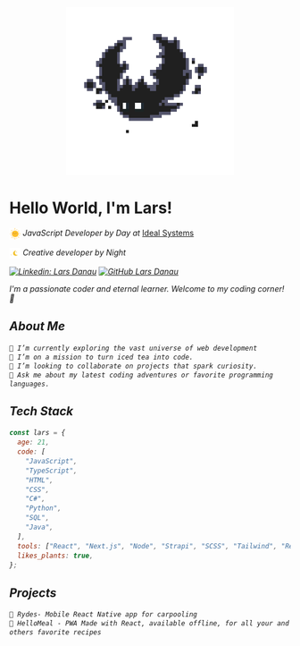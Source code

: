 <p align="center">
    <img src="assets/bat_gif.gif" width="300">
</p>

<h1> Hello World, I'm Lars!</h1>

<p><img src="assets/sun_gif.gif" width="20" align="center"/> <em>JavaScript Developer by Day at </em> <a href="https://www.idealsystems.be/">Ideal Systems</a> </p>
<p><img src="assets/moon_gif.gif" width="20" align="center"> <em>Creative developer by Night <em></p>

[![Linkedin: Lars Danau](https://img.shields.io/badge/-LarsDanau-blue?style=flat-square&logo=Linkedin&logoColor=white&link=https://www.linkedin.com/in/larsdanau/)](https://www.linkedin.com/in/larsdanau/)
[![GitHub Lars Danau](https://img.shields.io/github/followers/larsdanau?label=follow&style=social)](https://github.com/larsdanau)

I'm a passionate coder and eternal learner. Welcome to my coding corner! 🚀

## About Me

    🔭 I’m currently exploring the vast universe of web development
    🌱 I’m on a mission to turn iced tea into code.
    👯 I’m looking to collaborate on projects that spark curiosity.
    💬 Ask me about my latest coding adventures or favorite programming languages.

## Tech Stack

```javascript
const lars = {
  age: 21,
  code: [
    "JavaScript",
    "TypeScript",
    "HTML",
    "CSS",
    "C#",
    "Python",
    "SQL",
    "Java",
  ],
  tools: ["React", "Next.js", "Node", "Strapi", "SCSS", "Tailwind", "Redux"],
  likes_plants: true,
};
```

## Projects

    🚗 Rydes- Mobile React Native app for carpooling
    🍔 HelloMeal - PWA Made with React, available offline, for all your and others favorite recipes

